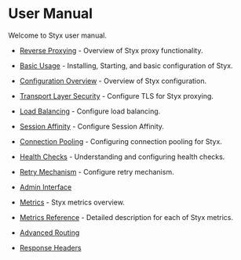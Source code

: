 
# User Manual

Welcome to Styx user manual. 
 - [Reverse Proxying](user-guide/reverse-proxying.md) - Overview of Styx proxy functionality.
 
 - [Basic Usage](user-guide/basic-usage.md) - Installing, Starting, and basic configuration of Styx.
  
 - [Configuration Overview](user-guide/configure-overview.md) - Overview of Styx configuration.
 
 - [Transport Layer Security](user-guide/configure-tls.md) - Configure TLS for Styx proxying.
 
 - [Load Balancing](user-guide/configure-load-balancing.md) - Configure load balancing.

 - [Session Affinity](user-guide/configure-session-affinity.md) - Configure Session Affinity.
 
 - [Connection Pooling](user-guide/configure-connection-pooling.md) - Configuring connection pooling for Styx.
 
 - [Health Checks](user-guide/configure-health-checks.md) - Understanding and configuring health checks.

 - [Retry Mechanism](user-guide/configure-retry-mechanism.md) - Configure retry mechanism.
 
 - [Admin Interface](user-guide/admin-interface.md)
 
 - [Metrics](user-guide/metrics.md) - Styx metrics overview.

 - [Metrics Reference](user-guide/metrics-reference.md) - Detailed description for each of Styx metrics.

 - [Advanced Routing](user-guide/configure-advanced-routing.md)
 
 - [Response Headers](user-guide/headers.md)
 
 